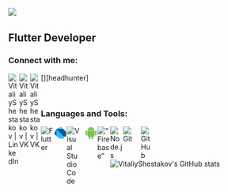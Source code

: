 ![](https://komarev.com/ghpvc/?username=VitaliyShestakov)

## Flutter Developer

### Connect with me:

[<img align="left" alt="VitaliyShestakov | LinkedIn" width="22px" src="https://play-lh.googleusercontent.com/kMofEFLjobZy_bCuaiDogzBcUT-dz3BBbOrIEjJ-hqOabjK8ieuevGe6wlTD15QzOqw" />][linkedin]
[<img align="left" alt="VitaliyShestakov | VK" width="22px" src="https://upload.wikimedia.org/wikipedia/commons/thumb/f/f3/VK_Compact_Logo_%282021-present%29.svg/1200px-VK_Compact_Logo_%282021-present%29.svg.png" />][vk]
[<img align="left" alt="VitaliyShestakov | VK" width="22px" src="https://upload.wikimedia.org/wikipedia/commons/7/79/HeadHunter_logo.png" />][headhunter]

<br />

### Languages and Tools:

<img align="left" alt="Flutter" width="26px" src="https://www.vectorlogo.zone/logos/flutterio/flutterio-icon.svg" />
<img align="left" alt="Dart" width="26px" src="https://raw.githubusercontent.com/github/explore/80688e429a7d4ef2fca1e82350fe8e3517d3494d/topics/dart/dart.png" />
<img align="left" alt="Visual Studio Code" width="26px" src="https://cdn.jsdelivr.net/gh/devicons/devicon/icons/vscode/vscode-original.svg" style="padding-right:10px;" />
<img align="left" alt="Android" width="26px" src="https://raw.githubusercontent.com/github/explore/80688e429a7d4ef2fca1e82350fe8e3517d3494d/topics/android/android.png" />
<img align="left" alt=“Firebase” width="26px" src="https://www.vectorlogo.zone/logos/firebase/firebase-icon.svg" />
<img align="left" alt="Node.js" width="26px" src="https://icons-for-free.com/iconfiles/png/512/ios+icon-1320195563164792488.png" />
<img align="left" alt="Git" width="26px" src="https://cdn.jsdelivr.net/gh/devicons/devicon/icons/git/git-original.svg" style="padding-right:10px;" />
<img align="left" alt="GitHub" width="26px" src="https://user-images.githubusercontent.com/3369400/139447912-e0f43f33-6d9f-45f8-be46-2df5bbc91289.png" 

<br />
<br />


![VitaliyShestakov's GitHub stats](https://github-readme-stats.vercel.app/api?username=VitaliyShestakov&show_icons=true&theme=radical)



[linkedin]: https://www.linkedin.com/in/vlad-kalachev-ab87b312a/
[vk]: https://vk.com/shestakov_vi
